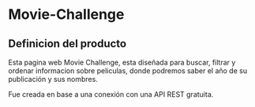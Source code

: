 # Movie-Challenge

## Definicion del producto 


Esta pagina web Movie Challenge, esta diseñada para buscar, filtrar y ordenar informacion sobre peliculas, donde podremos saber el año de su publicación y sus nombres. 

Fue creada en base a una conexión con una API REST gratuita. 


